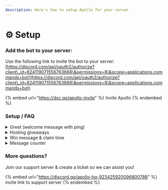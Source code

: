 ```yaml
---
description: Here's how to setup Apollo for your server
---
```


# ⚙ Setup

### Add the bot to your server:

Use the following link to invite the bot to your server: [https://discord.com/api/oauth2/authorize?client\_id=824119071556763668\&permissions=8\&scope=applications.commands+bot](https://discord.com/api/oauth2/authorize?client\_id=824119071556763668\&permissions=8\&scope=applications.commands+bot)

{% embed url="https://dsc.gg/apollo-invite" %}
Invite Apollo
{% endembed %}

### Setup / FAQ

<details>

<summary>Greet (welcome message with ping)</summary>

Use the [`a!greet`](commands/page-1.md#greet) command to instantly start welcoming users without any extra setup.

Check out the [greet](commands/page-1.md) documentation to change the default settings.

</details>

<details>

<summary>Hosting giveaways </summary>

Use the [`a!gstart`](commands/giveaways.md#gstart) command to quickly start a giveaway.

You can create & assign a role called `Giveaways` to managers to give them access to create giveaways.

Check out the [giveaway](commands/giveaways.md) command documentation for more info.

</details>

<details>

<summary>Win message &#x26; claim time</summary>

1. Setup claim time using [claimtime](commands/claim-time.md#claimtime-add) command: `a!claimtime add everyone 10s`&#x20;
2. Using variables from [`a!variables`](commands/meta.md#variables), setup the win message using \[config] command: `a!config` -> Win message -> Set text win message
3. Use the \[config] command to enable the win message: `a!config` -> Win message -> Enable
4. If you're using other giveaway bots than Apollo, add triggers using the `a!config` command: `a!config` -> Triggers -> Add trigger
5. Make sure the giveaway winner has atleast one role with claimtime (assign `everyone` a claimtime to make sure)

You're all set!





</details>

<details>

<summary>Message counter</summary>

Use [`a!messages enable`](commands/message-counter.md#messages-enable) to instantly start counting messages.

Check out [message counter](commands/message-counter.md) for blacklisting/whitelisting channels or for adding/removing messages.

</details>



### More questions?

Join our support server & create a ticket so we can assist you!

{% embed url="https://discord.gg/apollo-hq-923425920096800788" %}
invite link to support server
{% endembed %}

